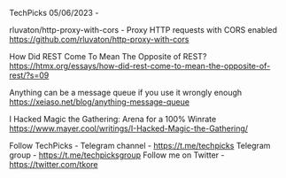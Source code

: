 TechPicks 05/06/2023 -

rluvaton/http-proxy-with-cors - Proxy HTTP requests with CORS enabled
https://github.com/rluvaton/http-proxy-with-cors

How Did REST Come To Mean The Opposite of REST?
https://htmx.org/essays/how-did-rest-come-to-mean-the-opposite-of-rest/?s=09

Anything can be a message queue if you use it wrongly enough
https://xeiaso.net/blog/anything-message-queue

I Hacked Magic the Gathering: Arena for a 100% Winrate
https://www.mayer.cool/writings/I-Hacked-Magic-the-Gathering/

Follow TechPicks -
Telegram channel - https://t.me/techpicks
Telegram group - https://t.me/techpicksgroup
Follow me on Twitter - https://twitter.com/tkore